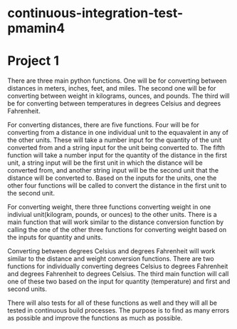 # continuous-integration-test-pmamin4
# Project 1


There are three main python functions. One will be for converting between distances in meters, inches, feet, and miles. The second one will be for converting between weight in kilograms, ounces, and pounds. The third will be for converting between temperatures in degrees Celsius and degrees Fahrenheit.
 
 For converting distances, there are five functions. Four will be for converting from a distance in one individual unit to the equavalent in any of the other units. These will take a number input for the quantity of the unit converted from and a string input for the unit being converted to. The fifth function will take a number input for the quantity of the distance in the first unit, a string input will be the first unit in which the distance will be converted from, and another string input will be the second unit that the distance will be converted to. Based on the inputs for the units, one the other four functions will be called to convert the distance in the first unit to the second unit.
 

For converting weight, there three functions converting weight in one indiviual unit(kilogram, pounds, or ounces) to the other units. There is a main function that will work similar to the distance conversion function by calling the one of the other three functions for converting weight based on the inputs for quantity and units.


Converting between degrees Celsius and degrees Fahrenheit will work similar to the distance and weight conversion functions. There are two functions for individually converting degrees Celsius to degrees Fahrenheit and degrees Fahrenheit to degrees Celsius. The third main function will call one of these two based on the input for quantity (temperature) and first and second units.

There will also tests for all of these functions as well and they will all be tested in continuous build processes. The purpose is to find as many errors as possible and improve the functions as much as possible.
